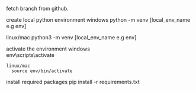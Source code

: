 fetch branch from github.

create local python environment
  windows
	python -m venv [local_env_name e.g env]

   linux/mac
	python3 -m venv [local_env_name e.g env]

activate the environment
	windows  
	  env\scripts\activate
	
	linux/mac
	  source env/bin/activate


install required packages
     pip install -r requirements.txt